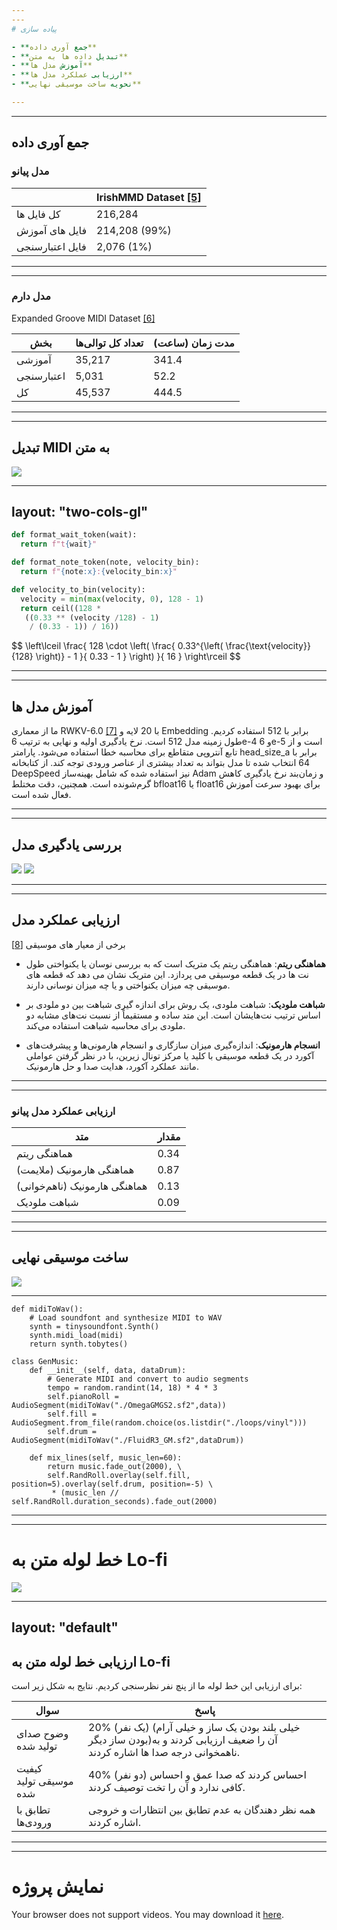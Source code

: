 ```yaml
---
---
# پیاده سازی

- **جمع آوری داده**
- **تبدیل داده ها به متن**
- **آموزش مدل ها**
- **ارزیابی عملکرد مدل ها**
- **نحویه ساخت موسیقی نهایی**

---
```

---
## جمع آوری داده
### مدل پیانو
|                 | IrishMMD Dataset <a href="/30">\[5\]</a> |
| --------------- | ---------------- |
| کل فایل ها      | 216,284          |
| فایل های آموزش  | 214,208 (99%)    |
| فایل اعتبارسنجی | 2,076 (1%)       |

---
---

### مدل دارم

<p class="text-center">
Expanded Groove MIDI Dataset <a href="/30">[6]</a>
</p>

| بخش        | تعداد کل توالی‌ها | مدت زمان (ساعت) |
| ---------- | ---------------- | --------------- |
| آموزشی     | 35,217           | 341.4           |
| اعتبارسنجی | 5,031            | 52.2            |
| کل         | 45,537           | 444.5           |



---
---
## تبدیل MIDI به متن

<Caption caption="نحویه تبدیل MIDI به متن">
  <div class="flex max-h-full ">
   <img src="/Untitled 1.png" class="max-h-full object-contain"/>
  </div>
</Caption>

---
layout: "two-cols-gl"
---


```py {all|2|5|9-12}
def format_wait_token(wait):
  return f"t{wait}"

def format_note_token(note, velocity_bin):
  return f"{note:x}:{velocity_bin:x}"

def velocity_to_bin(velocity):
  velocity = min(max(velocity, 0), 128 - 1)
  return ceil((128 *
   ((0.33 ** (velocity /128) - 1)
    / (0.33 - 1)) / 16))
```
<template v-slot:right>

```py {all|2|3|4-5|6-9|10|all}
def convert_midi_to_str(mid, cfg, augment=None):
  output_list = []
  for msg in mid.tracks[0]:
    delta_time = \
      mido.tick2second(msg.time, tempo) * 1000.0
    if msg.is_meta and msg.type == "set_tempo":
      tempo *= augment.time_stretch_factor
    elif msg.type in ("note_on", "note_off"):
      handle_note(msg.channel, msg.velocity, msg.note)
  flush_token_data_buffer(output_list)
  return output_list

def handle_note(channel, velocity, note):
  if velocity == 0:
    # handle note off
  else:
    # handle note on
    consume_note_program_data(channel, note, velocity)
```
</template>
$$
\left\lceil \frac{ 128 \cdot \left( \frac{ 0.33^{\left( \frac{\text{velocity}}{128} \right)} - 1 }{ 0.33 - 1 } \right) }{ 16 } \right\rceil
$$

<!-- Normalize velocity: To ensure a consistent range for the calculation.
Apply an exponential decay: To produce a decreasing output as velocity increases.
Scale and quantize: To map the result to a discrete range of values. -->

---
---

## آموزش مدل ها
ما از معماری RWKV-6.0 <a href="/30">\[7\]</a> با 20 لایه و Embedding برابر با 512 استفاده کردیم. طول زمینه مدل 512 است. نرخ یادگیری اولیه و نهایی به ترتیب 6e-4 و 6e-5 است و از تابع آنتروپی متقاطع برای محاسبه خطا استفاده می‌شود. پارامتر head_size_a برابر با 64 انتخاب شده تا مدل بتواند به تعداد بیشتری از عناصر ورودی توجه کند. از کتابخانه DeepSpeed نیز استفاده شده که شامل بهینه‌ساز Adam و زمان‌بند نرخ یادگیری کاهش گرم‌شونده است. همچنین، دقت مختلط bfloat16 یا float16 برای بهبود سرعت آموزش فعال شده است.

---
---

## بررسی یادگیری مدل

<Caption caption="نمودار تابع خطا آموزش مدل های درام و پیانو">
  <img src="/loss-dr.png" class="  max-w-1/2 object-fit"/>
  <img src="/loss-pi.png" class=" max-w-1/2 object-fit"/>
</Caption>


---
---
## ارزیابی عملکرد مدل
برخی از معیار های موسیقی <a href="/30">\[8\]</a>

- **هماهنگی ریتم**: هماهنگی ریتم یک متریک است که به بررسی نوسان یا یکنواختی طول نت ها در یک قطعه موسیقی می پردازد. این متریک نشان می دهد که قطعه های موسیقی چه میزان یکنواختی و یا چه میزان نوسانی دارند.

- **شباهت ملودیک**: شباهت ملودی، یک روش برای اندازه گیری شباهت بین دو ملودی بر اساس ترتیب نت‌هایشان است. این متد ساده و مستقیماً از نسبت نت‌های مشابه دو ملودی برای محاسبه شباهت استفاده می‌کند.

- **انسجام هارمونیک**: اندازه‌گیری میزان سازگاری و انسجام هارمونی‌ها و پیشرفت‌های آکورد در یک قطعه موسیقی با کلید یا مرکز تونال زیرین، با در نظر گرفتن عواملی مانند عملکرد آکورد، هدایت صدا و حل هارمونیک.

<!--
**هماهنگی ریتم**: باید در یک سرعت نوت ها اجرا شود و روند تغییر سرعت حفط شود
**شباهت ملودیک**: وقتی نود هایی که پلی میشند یکی هستند و یه حسی خاصی را همیشه منتقل می کنند
**انسجام هارمونیک**: وقتی چند نوتی که با هم پلی میشند در کل موسیقی یکنواخت باشه نوع اهنگ مقلا از شاد به غمیگین نرع
-->

---
---
###  ارزیابی عملکرد مدل پیانو

| متد                          | مقدار |
| ---------------------------- | ----- |
| هماهنگی ریتم                 | 0.34  |
| هماهنگی هارمونیک (ملایمت)    | 0.87  |
| هماهنگی هارمونیک (نا‌هم‌خوانی) | 0.13  |
| شباهت ملودیک                 | 0.09  |

---
---

## ساخت موسیقی نهایی

<Caption caption="روند ساخت موسیقی نهایی">
    <img src="/Untitled 2.png" class="object-contain scale-110 mt-5"/>
</Caption>

---

```py{all|10-13|1-5|15-18}
def midiToWav():
    # Load soundfont and synthesize MIDI to WAV
    synth = tinysoundfont.Synth()
    synth.midi_load(midi)
    return synth.tobytes()

class GenMusic:
    def __init__(self, data, dataDrum):
        # Generate MIDI and convert to audio segments
        tempo = random.randint(14, 18) * 4 * 3
        self.pianoRoll = AudioSegment(midiToWav("./OmegaGMGS2.sf2",data))
        self.fill = AudioSegment.from_file(random.choice(os.listdir("./loops/vinyl")))
        self.drum = AudioSegment(midiToWav("./FluidR3_GM.sf2",dataDrum))

    def mix_lines(self, music_len=60):
        return music.fade_out(2000), \
        self.RandRoll.overlay(self.fill, position=5).overlay(self.drum, position=-5) \
         * (music_len // self.RandRoll.duration_seconds).fade_out(2000)
```

<!--
temp from 168 to 216
-->

---
---
# خط لوله متن به Lo-fi

<Caption caption="روند خط لوله" cla="-mt-15">
    <img src="/123.crop.png"  class="object-contain -mt-15" />
</Caption>

---
layout: "default"
---

## ارزیابی خط لوله متن به Lo-fi
برای ارزیابی این خط لوله ما از پنچ نفر نظرسنجی کردیم. نتایج به شکل زیر است:

| سوال                   | پاسخ                                                                                                                            |
| ---------------------- | ------------------------------------------------------------------------------------------------------------------------------- |
| وضوح صدای تولید شده    | 20\% (یک نفر) (خیلی بلند بودن یک ساز و خیلی آرام بودن ساز دیگر)آن را ضعیف ارزیابی کردند و به ناهمخوانی درجه صدا ها اشاره کردند. |
| کیفیت موسیقی تولید شده | 40\% (دو نفر) احساس کردند که صدا عمق و احساس کافی ندارد و آن را تخت توصیف کردند.                                                |
| تطابق با ورودی‌ها       | همه نظر دهندگان به عدم تطابق بین انتظارات و خروجی اشاره کردند.                                                                  |


---
---
# نمایش پروژه

<SlidevVideo controls>
  <source src="/2024-09-17 19-36-04.mp4"  type="video/mp4"/>
  <p>
    Your browser does not support videos. You may download it
    <a href="/2024-09-17 19-36-04.mp4">here</a>.
  </p>
</SlidevVideo>
